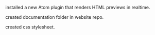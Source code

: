 installed a new Atom plugin that renders HTML previews in realtime.

created documentation folder in website repo.

created css stylesheet.
